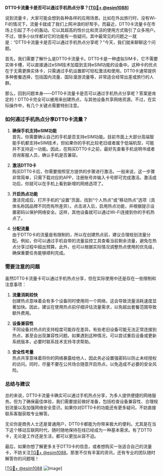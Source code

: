 **DTT0卡流量卡是否可以通过手机热点分享？[[TG💪+ @esim1088](https://t.me/s/esim1088)]**

说到流量卡，大家可能会想到各种各样的应用场景。比如在外出旅行时，没有Wi-Fi的情况下，流量卡就成了我们上网冲浪的好帮手。而最近，DTT0卡流量卡在市场上引起了不小的轰动。它以其超高的性价比和灵活的使用方式吸引了众多用户。不过，很多小伙伴都对它的功能有一些疑问，其中最常见的问题之一就是：“DTT0卡流量卡是否可以通过手机热点分享呢？”今天，我们就来聊聊这个问题。

首先，我们需要了解什么是DTT0卡流量卡。DTT0卡是一种虚拟SIM卡，它不需要实体卡槽，可以直接通过eSIM技术加载到支持eSIM功能的设备中。这种卡的优点在于无需更换实体卡，只需通过手机设置即可轻松激活和使用。DTT0卡通常提供多种套餐选择，包括国内流量、国际漫游流量等，非常适合经常出差或旅行的人群。

那么，回到问题本身——DTT0卡流量卡是否可以通过手机热点分享呢？答案是肯定的！DTT0卡完全可以被用来创建热点，与其他设备共享网络资源。不过，在实际操作中，有几个关键点需要特别注意。

### **如何通过手机热点分享DTT0卡流量？**

1. **确保手机支持eSIM功能**  
   首先，你需要确认自己的手机是否支持eSIM功能。目前市面上大部分高端智能手机都支持eSIM技术，但如果你的手机比较老旧或者属于低端机型，可能并不支持这一功能。因此，在购买DTT0卡之前，最好先查看手机说明书或者咨询客服人员，确认手机是否兼容。

2. **激活DTT0卡**  
   购买DTT0卡后，你需要按照官方提供的步骤进行激活。一般来说，这一步骤非常简单，只需下载对应的APP，注册账号并输入卡号即可完成激活。激活成功后，你就可以在手机上看到新增的网络选项了。

3. **开启热点功能**  
   激活完成后，打开手机的“设置”页面，找到“个人热点”或“移动热点”选项（具体名称因品牌不同而有所差异）。点击进入后，启用热点功能，并根据提示设置密码以保护网络安全。这样，其他设备就可以通过Wi-Fi连接到你的手机热点了。

4. **分配流量**  
   由于DTT0卡的流量是有限制的，所以在创建热点前，建议合理规划流量分配。例如，你可以通过手机自带的流量监控工具查看当前剩余流量，避免在热点分享过程中超出预算。此外，也可以根据实际情况调整热点使用的优先级，确保重要任务能够顺利完成。

### **需要注意的问题**

虽然DTT0卡流量卡可以通过手机热点分享，但在实际使用中还是存在一些限制和注意事项：

1. **流量消耗较快**  
   创建热点意味着会有多个设备同时使用同一个网络，这会导致流量消耗速度显著加快。因此，建议在使用热点前仔细评估流量需求，以免超出套餐范围导致额外费用。

2. **设备兼容性**  
   不同设备对热点的支持程度可能存在差异。有些老旧设备可能无法正常连接到热点，甚至会出现兼容性问题。如果遇到这种情况，可以尝试重启设备或更新系统版本，必要时联系技术支持寻求帮助。

3. **安全性考量**  
   热点共享意味着将你的网络暴露给他人，因此务必设置强密码以防止未经授权的访问。同时，尽量不要在公共场合随意开启热点，以免造成不必要的安全风险。

### **总结与建议**

总的来说，DTT0卡流量卡确实可以通过手机热点分享，为多人提供便捷的网络服务。但为了确保最佳体验，我们需要提前做好准备，包括检查设备兼容性、合理规划流量以及加强网络安全意识。如果你对DTT0卡的功能还有更多疑问，不妨直接联系客服获取专业解答。

无论你是商务人士还是普通用户，DTT0卡都能为你带来极大的便利。尤其是在当下这个移动互联网时代，随时随地保持在线已经成为一种基本需求。有了DTT0卡，无论是工作还是生活，都可以更加从容不迫。

最后，如果你想了解更多关于DTT0卡的信息，或者想购买一张适合自己的流量卡，不妨关注[TG💪+ @esim1088](https://t.me/s/esim1088)。那里不仅有丰富的资讯，还有专业的团队随时解答你的问题哦！

[[TG💪+ @esim1088](https://t.me/s/esim1088) ![Image](https://i.postimg.cc/4NQfJmqS/Snipaste-2025-05-13-00-14-12.png)]